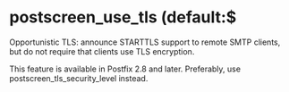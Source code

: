 # postscreen_use_tls (default:$ 

 Opportunistic TLS: announce STARTTLS support to remote SMTP clients,
but do not require that clients use TLS encryption. 

 This feature is available in Postfix 2.8 and later.
Preferably, use postscreen_tls_security_level instead. 


